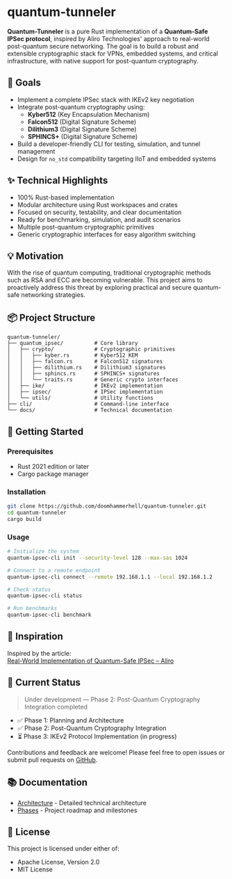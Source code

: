 # quantum-tunneler

**Quantum-Tunneler** is a pure Rust implementation of a **Quantum-Safe IPSec protocol**, inspired by Aliro Technologies' approach to real-world post-quantum secure networking. The goal is to build a robust and extensible cryptographic stack for VPNs, embedded systems, and critical infrastructure, with native support for post-quantum cryptography.

## 🎯 Goals

- Implement a complete IPSec stack with IKEv2 key negotiation
- Integrate post-quantum cryptography using:
  - **Kyber512** (Key Encapsulation Mechanism)
  - **Falcon512** (Digital Signature Scheme)
  - **Dilithium3** (Digital Signature Scheme)
  - **SPHINCS+** (Digital Signature Scheme)
- Build a developer-friendly CLI for testing, simulation, and tunnel management
- Design for `no_std` compatibility targeting IIoT and embedded systems

## ✨ Technical Highlights

- 100% Rust-based implementation
- Modular architecture using Rust workspaces and crates
- Focused on security, testability, and clear documentation
- Ready for benchmarking, simulation, and audit scenarios
- Multiple post-quantum cryptographic primitives
- Generic cryptographic interfaces for easy algorithm switching

## 💡 Motivation

With the rise of quantum computing, traditional cryptographic methods such as RSA and ECC are becoming vulnerable. This project aims to proactively address this threat by exploring practical and secure quantum-safe networking strategies.

## 📦 Project Structure

```
quantum-tunneler/
├── quantum_ipsec/          # Core library
│   ├── crypto/             # Cryptographic primitives
│   │   ├── kyber.rs        # Kyber512 KEM
│   │   ├── falcon.rs       # Falcon512 signatures
│   │   ├── dilithium.rs    # Dilithium3 signatures
│   │   ├── sphincs.rs      # SPHINCS+ signatures
│   │   └── traits.rs       # Generic crypto interfaces
│   ├── ike/                # IKEv2 implementation
│   ├── ipsec/              # IPSec implementation
│   └── utils/              # Utility functions
├── cli/                    # Command-line interface
└── docs/                   # Technical documentation
```

## 🚀 Getting Started

### Prerequisites

- Rust 2021 edition or later
- Cargo package manager

### Installation

```bash
git clone https://github.com/doomhammerhell/quantum-tunneler.git
cd quantum-tunneler
cargo build
```

### Usage

```bash
# Initialize the system
quantum-ipsec-cli init --security-level 128 --max-sas 1024

# Connect to a remote endpoint
quantum-ipsec-cli connect --remote 192.168.1.1 --local 192.168.1.2

# Check status
quantum-ipsec-cli status

# Run benchmarks
quantum-ipsec-cli benchmark
```

## 🧠 Inspiration

Inspired by the article:  
[Real-World Implementation of Quantum-Safe IPSec – Aliro](https://www.aliroquantum.com/blog/real-world-implementation-of-quantum-safe-ipsec)

## 🔐 Current Status

> Under development — Phase 2: Post-Quantum Cryptography Integration completed

- ✅ Phase 1: Planning and Architecture
- ✅ Phase 2: Post-Quantum Cryptography Integration
- ⏳ Phase 3: IKEv2 Protocol Implementation (in progress)

Contributions and feedback are welcome! Please feel free to open issues or submit pull requests on [GitHub](https://github.com/doomhammerhell/quantum-tunneler).

## 📚 Documentation

- [Architecture](ARCHITECTURE.md) - Detailed technical architecture
- [Phases](PHASES.md) - Project roadmap and milestones

## 📝 License

This project is licensed under either of:
- Apache License, Version 2.0
- MIT License 